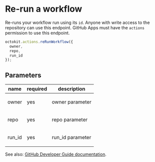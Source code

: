 # Re-run a workflow

Re-runs your workflow run using its `id`. Anyone with write access to the repository can use this endpoint. GitHub Apps must have the `actions` permission to use this endpoint.

```js
octokit.actions.reRunWorkflow({
  owner,
  repo,
  run_id
});
```

## Parameters

<table>
  <thead>
    <tr>
      <th>name</th>
      <th>required</th>
      <th>description</th>
    </tr>
  </thead>
  <tbody>
    <tr><td>owner</td><td>yes</td><td>

owner parameter

</td></tr>
<tr><td>repo</td><td>yes</td><td>

repo parameter

</td></tr>
<tr><td>run_id</td><td>yes</td><td>

run_id parameter

</td></tr>
  </tbody>
</table>

See also: [GitHub Developer Guide documentation](endpoint.documentationUrl).
